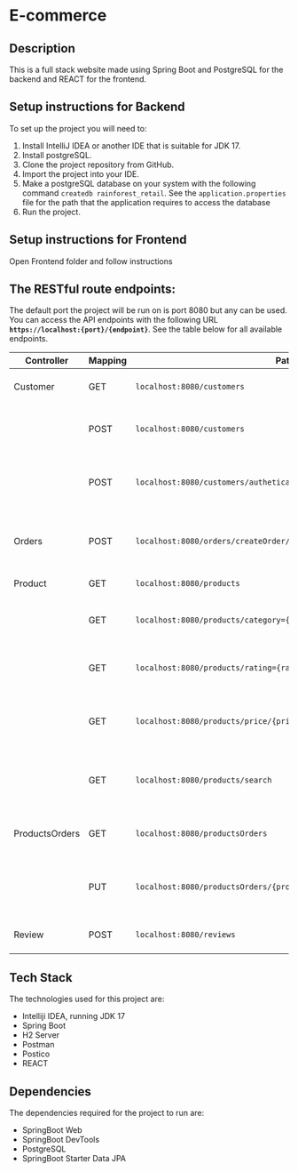 # E-commerce
## Description
This is a full stack website made using Spring Boot and PostgreSQL for the backend and REACT for the frontend.

## Setup instructions for Backend

To set up the project you will need to:
1. Install IntelliJ IDEA or another IDE that is suitable for JDK 17.
2. Install postgreSQL.
3. Clone the project repository from GitHub.
4. Import the project into your IDE.
5. Make a postgreSQL database on your system with the following command `createdb rainforest_retail`. See the `application.properties` file for the path that the application requires to access the database 
6. Run the project.

## Setup instructions for Frontend

Open Frontend folder and follow instructions
   
## The RESTful route endpoints:

The default port the project will be run on is port 8080 but any can be used. You can access the API endpoints with the following URL **`https://localhost:{port}/{endpoint}`**. See the table below for all available endpoints.

|Controller | Mapping |Path | Description |
|----------|-----------|------|-------------|
| Customer | GET	| `localhost:8080/customers` | Get all customers details
| | POST	| `localhost:8080/customers`	| Register a new customer to the system
| | POST	| `localhost:8080/customers/autheticate`	| Check whether log-in details are correct
| Orders | POST | `localhost:8080/orders/createOrder/{customerId}`	| Add an order for a customer using the customerId
| Product | GET	| `localhost:8080/products`	| Get all products
| | GET	| `localhost:8080/products/category={category}`	| Filter products for a specific category
| | GET	| `localhost:8080/products/rating={rating}`	| Filter products for a specific rating
| | GET	| `localhost:8080/products/price/{priceLow}/{priceHigh}`	| Filter products within a specific price range
| | GET	| `localhost:8080/products/search`	| Get products related to the search word
| ProductsOrders | GET	| `localhost:8080/productsOrders`	| Get all products and orders together
| | PUT	| `localhost:8080/productsOrders/{productId}/{orderId}/{quantitySold}`	| Create an order using productId, orderId and quantitySold
| Review | POST	| `localhost:8080/reviews`	| Post a review for a product


## Tech Stack

The technologies used for this project are:

- Intelliji IDEA, running JDK 17
- Spring Boot
- H2 Server
- Postman
- Postico
- REACT

## Dependencies

The dependencies required for the project to run are:
- SpringBoot Web
- SpringBoot DevTools
- PostgreSQL
- SpringBoot Starter Data JPA

